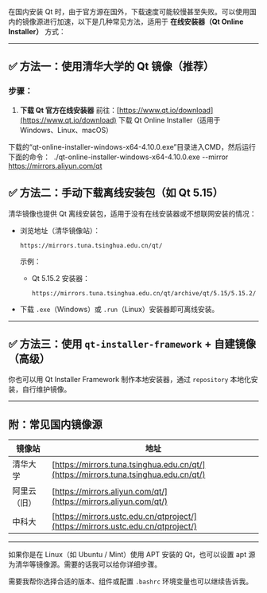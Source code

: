 在国内安装 Qt 时，由于官方源在国外，下载速度可能较慢甚至失败。可以使用国内的镜像源进行加速，以下是几种常见方法，适用于 **在线安装器（Qt Online Installer）** 方式：

---

## ✅ 方法一：使用清华大学的 Qt 镜像（推荐）

### 步骤：

1. **下载 Qt 官方在线安装器**
   前往：[https://www.qt.io/download](https://www.qt.io/download)
   下载 Qt Online Installer（适用于 Windows、Linux、macOS）

下载的“qt-online-installer-windows-x64-4.10.0.exe”目录进入CMD，然后运行下面的命令：  ./qt-online-installer-windows-x64-4.10.0.exe --mirror https://mirrors.aliyun.com/qt

## ✅ 方法二：手动下载离线安装包（如 Qt 5.15）

清华镜像也提供 Qt 离线安装包，适用于没有在线安装器或不想联网安装的情况：

- 浏览地址（清华镜像站）：

  ```
  https://mirrors.tuna.tsinghua.edu.cn/qt/
  ```

  示例：

  - Qt 5.15.2 安装器：

    ```
    https://mirrors.tuna.tsinghua.edu.cn/qt/archive/qt/5.15/5.15.2/
    ```
- 下载 `.exe`（Windows）或 `.run`（Linux）安装器即可离线安装。

---

## ✅ 方法三：使用 `qt-installer-framework` + 自建镜像（高级）

你也可以用 Qt Installer Framework 制作本地安装器，通过 `repository` 本地化安装，自行维护镜像。

---

## 附：常见国内镜像源

| 镜像站       | 地址                                                                              |
| ------------ | --------------------------------------------------------------------------------- |
| 清华大学     | [https://mirrors.tuna.tsinghua.edu.cn/qt/](https://mirrors.tuna.tsinghua.edu.cn/qt/) |
| 阿里云（旧） | [https://mirrors.aliyun.com/qt/](https://mirrors.aliyun.com/qt/)                     |
| 中科大       | [https://mirrors.ustc.edu.cn/qtproject/](https://mirrors.ustc.edu.cn/qtproject/)     |

---

如果你是在 Linux（如 Ubuntu / Mint）使用 APT 安装的 Qt，也可以设置 apt 源为清华等镜像源。需要的话我可以给你详细步骤。

需要我帮你选择合适的版本、组件或配置 `.bashrc` 环境变量也可以继续告诉我。
